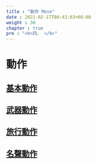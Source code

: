 ```yaml
---
title : "動作 Move"
date : 2021-02-17T00:43:03+08:00
weight : 30
chapter : true
pre : "<b>四、 </b>"
---
```


# 動作

## [基本動作](./the-basic-moves/)
## [武器動作](./weapon-moves/)
## [旅行動作](./travel-moves/)
## [名聲動作](./reputation-moves/)
